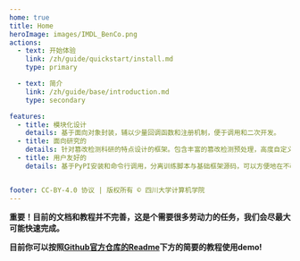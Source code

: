 ```yaml
---
home: true
title: Home
heroImage: images/IMDL_BenCo.png
actions:
  - text: 开始体验
    link: /zh/guide/quickstart/install.md
    type: primary

  - text: 简介
    link: /zh/guide/base/introduction.md
    type: secondary

features:
  - title: 模块化设计
    details: 基于面向对象封装，辅以少量回调函数和注册机制，便于调用和二次开发。
  - title: 面向研究的
    details: 针对篡改检测科研的特点设计的框架。包含丰富的篡改检测预处理，高度自定义的模型和损失函数设计，高效的GPU加速评价指标计算等功能。
  - title: 用户友好的
    details: 基于PyPI安装和命令行调用，分离训练脚本与基础框架源码，可以方便地在不改源码的情况下定制你自己的工作流程，易于上手。


footer: CC-BY-4.0 协议 | 版权所有 © 四川大学计算机学院
---
```

**重要！目前的文档和教程并不完善，这是个需要很多劳动力的任务，我们会尽最大可能快速完成。**

**目前你可以按照[Github官方仓库的Readme](https://github.com/scu-zjz/IMDLBenCo/blob/main/README.md)下方的简要的教程使用demo!**
